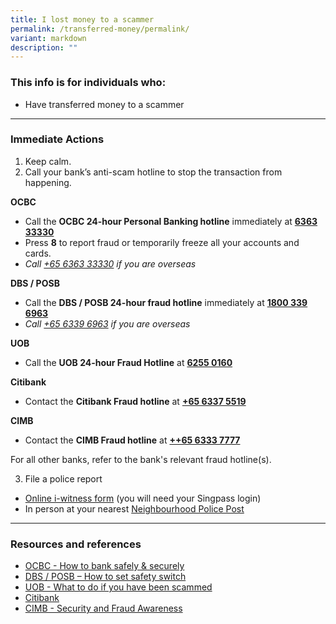 ```yaml
---
title: I lost money to a scammer
permalink: /transferred-money/permalink/
variant: markdown
description: ""
---
```

### This info is for individuals who:  
* Have transferred money to a scammer

<hr>

### Immediate Actions  
1. Keep calm. 
2. Call your bank’s anti-scam hotline to stop the transaction from happening.


**OCBC**
* Call the **OCBC 24-hour Personal Banking hotline** immediately at  <strong><a href="tel:6363 3333">6363 33330</a></strong>
* Press **8** to report fraud or temporarily freeze all your accounts and cards.  
* *Call <a href="tel:+65 6363 3333">+65 6363 33330</a> if you are overseas*

  
**DBS / POSB** 
* Call the **DBS / POSB 24-hour fraud hotline** immediately at <strong><a href="tel:1800 339 6963">1800 339 6963</a></strong> 
* *Call <a href="tel:+65 6339 6963">+65 6339 6963</a>  if you are overseas*
  
**UOB**
* Call the **UOB 24-hour Fraud Hotline** at <strong><a href="tel:6255 0160">6255 0160</a></strong>
  
**Citibank**
* Contact the **Citibank Fraud hotline** at <strong><a href="tel:+65 6337 5519">+65 6337 5519</a></strong>
  
**CIMB**  
* Contact the **CIMB Fraud hotline** at <strong><a href="tel:+65 6333 7777">++65 6333 7777</a></strong>
  
For all other banks, refer to the bank's relevant fraud hotline(s). 
  

  
3. File a police report
* [Online i-witness form](https://eservices.police.gov.sg/content/policehubhome/homepage/police-report.html  ) (you will need your Singpass login) 
* In person at your nearest [Neighbourhood Police Post](https://www.sgdi.gov.sg/other-organisations/police-posts-manned-npps)


<hr>

### Resources and references

  
* [OCBC - How to bank safely &amp; securely ](https://www.ocbc.com/personal-banking/security/secure-banking-ways/impersonation-scams) 
* [DBS / POSB – How to set safety switch](https://www.dbs.com.sg/personal/support/bank-ssb-safety-switch.html)
* [UOB - What to do if you have been scammed](https://www.uob.com.sg/personal/digital-banking/pib/security/what-to-do-if-you-have-been-scammed/index.page)
* [Citibank](https://www.citibank.com.sg/static/contact/)
* [CIMB - Security and Fraud Awareness](https://www.cimb.com.sg/en/personal/help-support/security-fraud.html)